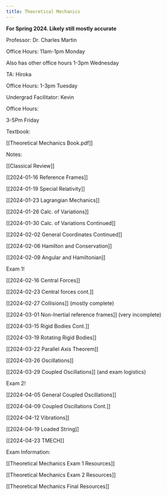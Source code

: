 ```yaml
---
title: Theoretical Mechanics
---
```

**For Spring 2024. Likely still mostly accurate**

Professor: Dr. Charles Martin

Office Hours: 11am-1pm Monday

Also has other office hours 1-3pm Wednesday

TA: Hiroka

Office Hours: 1-3pm Tuesday

Undergrad Facilitator: Kevin

Office Hours: 

3-5Pm Friday

Textbook: 

[[Theoretical Mechanics Book.pdf]]

Notes: 

[[Classical  Review]]

[[2024-01-16  Reference Frames]]

[[2024-01-19 Special Relativity]]

[[2024-01-23 Lagrangian Mechanics]]

[[2024-01-26 Calc. of Variations]]

[[2024-01-30 Calc. of Variations Continued]]

[[2024-02-02 General Coordinates Continued]]

[[2024-02-06 Hamilton and Conservation]]

[[2024-02-09 Angular and Hamiltonian]]

Exam 1!

[[2024-02-16 Central Forces]]

[[2024-02-23 Central forces cont.]]

[[2024-02-27 Collisions]] (mostly complete)

[[2024-03-01 Non-Inertial reference frames]] (very incomplete)

[[2024-03-15 Rigid Bodies Cont.]]

[[2024-03-19 Rotating Rigid Bodies]]

[[2024-03-22 Parallel Axis Theorem]]

[[2024-03-26 Oscillations]]

[[2024-03-29 Coupled Oscillations]] (and exam logistics)

Exam 2!

[[2024-04-05 General Coupled Oscillations]]

[[2024-04-09 Coupled Oscillations Cont.]]

[[2024-04-12 Vibrations]]

[[2024-04-19 Loaded String]]

[[2024-04-23 TMECH]]

Exam Information: 

[[Theoretical Mechanics Exam 1 Resources]]

[[Theoretical Mechanics Exam 2 Resources]]

[[Theoretical Mechanics Final Resources]]






